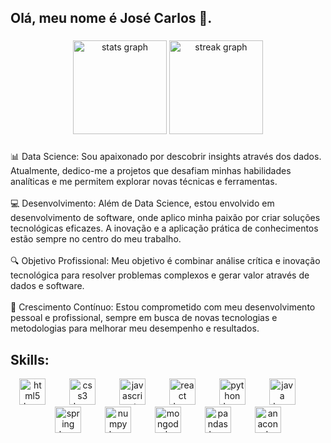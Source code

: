 <h2 align="left">Olá, meu nome é José Carlos 👋.</h2>

###

<div align="center">
  <img src="https://github-readme-stats.vercel.app/api?username=JoseCarlosVSJ&hide_title=false&hide_rank=false&show_icons=true&include_all_commits=true&count_private=true&disable_animations=false&theme=tokyonight&locale=pt-br&hide_border=false" height="150" alt="stats graph"  />
  <img src="https://streak-stats.demolab.com?user=JoseCarlosVSJ&locale=pt-br&mode=daily&theme=tokyonight&hide_border=false&border_radius=20" height="150" alt="streak graph"  />
</div>

###

<p align="left">📊 Data Science: Sou apaixonado por descobrir insights através dos dados. Atualmente, dedico-me a projetos que desafiam minhas habilidades analíticas e me permitem explorar novas técnicas e ferramentas.<br><br>💻 Desenvolvimento: Além de Data Science, estou envolvido em desenvolvimento de software, onde aplico minha paixão por criar soluções tecnológicas eficazes. A inovação e a aplicação prática de conhecimentos estão sempre no centro do meu trabalho.<br><br>🔍 Objetivo Profissional: Meu objetivo é combinar análise crítica e inovação tecnológica para resolver problemas complexos e gerar valor através de dados e software.<br><br>🌱 Crescimento Contínuo: Estou comprometido com meu desenvolvimento pessoal e profissional, sempre em busca de novas tecnologias e metodologias para melhorar meu desempenho e resultados.</p>

###

<h2>Skills:</h2>

<div align="center">
  <img src="https://cdn.jsdelivr.net/gh/devicons/devicon/icons/html5/html5-original.svg" height="42" alt="html5 logo"  />
  <img width="30" />
  <img src="https://cdn.jsdelivr.net/gh/devicons/devicon/icons/css3/css3-original.svg" height="42" alt="css3 logo"  />
  <img width="30" />
  <img src="https://cdn.jsdelivr.net/gh/devicons/devicon/icons/javascript/javascript-original.svg" height="42" alt="javascript logo"  />
  <img width="30" />
  <img src="https://cdn.jsdelivr.net/gh/devicons/devicon/icons/react/react-original.svg" height="42" alt="react logo"  />
  <img width="30" />
  <img src="https://cdn.jsdelivr.net/gh/devicons/devicon/icons/python/python-original.svg" height="42" alt="python logo"  />
  <img width="30" />
  <img src="https://cdn.jsdelivr.net/gh/devicons/devicon/icons/java/java-original.svg" height="42" alt="java logo"  />
  <img width="30" />
  <img src="https://cdn.jsdelivr.net/gh/devicons/devicon/icons/spring/spring-original.svg" height="42" alt="spring logo"  />
  <img width="30" />
  <img src="https://cdn.jsdelivr.net/gh/devicons/devicon/icons/numpy/numpy-original.svg" height="42" alt="numpy logo"  />
  <img width="30" />
  <img src="https://cdn.jsdelivr.net/gh/devicons/devicon/icons/mongodb/mongodb-original.svg" height="42" alt="mongodb logo"  />
  <img width="30" />
  <img src="https://cdn.jsdelivr.net/gh/devicons/devicon/icons/pandas/pandas-original.svg" height="42" alt="pandas logo"  />
  <img width="30" />
  <img src="https://cdn.jsdelivr.net/gh/devicons/devicon/icons/anaconda/anaconda-original.svg" height="42" alt="anaconda logo"  />
</div>

###

